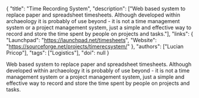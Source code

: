 {
  "title": "Time Recording System",
  "description": ["Web based system to replace paper and spreadsheet timesheets. Although developed within archaeology it is probably of use beyond - it is not a time management system or a project management system, just a simple and effective way to record and store the time spent by people on projects and tasks."],
  "links": {
    "Launchpad": "https://launchpad.net/timesheets",
    "Website": "https://sourceforge.net/projects/timerecsystem/"
  },
  "authors": ["Lucian Pricop"],
  "tags": ["Logistics"],
  "doi": null
}

<!-- Generated by csv2md.R – do not edit by hand -->

Web based system to replace paper and spreadsheet timesheets. Although developed within archaeology it is probably of use beyond - it is not a time management system or a project management system, just a simple and effective way to record and store the time spent by people on projects and tasks.